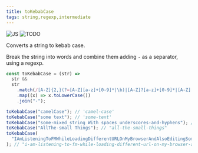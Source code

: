 ```yaml
---
title: toKebabCase
tags: string,regexp,intermediate
---
```


![JS](https://img.shields.io/badge/supports-javascript-yellow.svg?style=flat-square)
![TODO](https://img.shields.io/badge///TODO-blue.svg?style=flat-square)

Converts a string to kebab case.

Break the string into words and combine them adding `-` as a separator, using a regexp.

```js
const toKebabCase = (str) =>
  str &&
  str
    .match(/[A-Z]{2,}(?=[A-Z][a-z]+[0-9]*|\b)|[A-Z]?[a-z]+[0-9]*|[A-Z]|[0-9]+/g)
    .map((x) => x.toLowerCase())
    .join("-");
```

```js
toKebabCase("camelCase"); // 'camel-case'
toKebabCase("some text"); // 'some-text'
toKebabCase("some-mixed_string With spaces_underscores-and-hyphens"); // 'some-mixed-string-with-spaces-underscores-and-hyphens'
toKebabCase("AllThe-small Things"); // "all-the-small-things"
toKebabCase(
  "IAmListeningToFMWhileLoadingDifferentURLOnMyBrowserAndAlsoEditingSomeXMLAndHTML"
); // "i-am-listening-to-fm-while-loading-different-url-on-my-browser-and-also-editing-xml-and-html"
```
